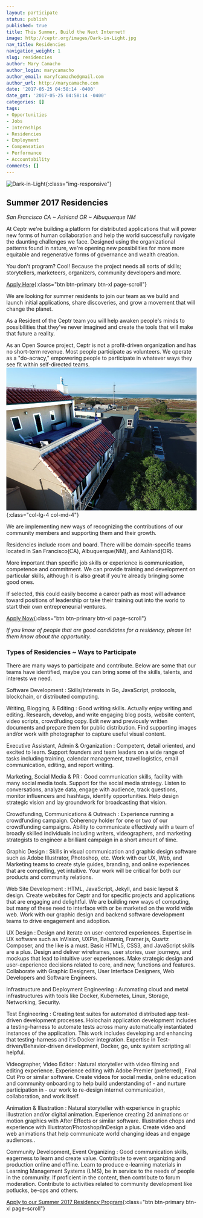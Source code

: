 ```yaml
---
layout: participate
status: publish
published: true
title: This Summer, Build the Next Internet!
image: http://ceptr.org/images/Dark-in-Light.jpg
nav_title: Residencies
navigation_weight: 1
slug: residencies
author: Mary Camacho
author_login: marycamacho
author_email: maryfcamacho@gmail.com
author_url: http://marycamacho.com
date: '2017-05-25 04:58:14 -0400'
date_gmt: '2017-05-25 04:58:14 -0400'
categories: []
tags:
- Opportunities
- Jobs
- Internships
- Residencies
- Employment
- Compensation
- Performance
- Accountability
comments: []
---
```


<div class="col-md-8" markdown="1">

![Dark-in-Light](/images/Dark-in-Light.jpg){:class="img-responsive"}

## Summer 2017 Residencies
*San Francisco CA ~ Ashland OR ~ Albuquerque NM*

At Ceptr we're building a platform for distributed applications that will power new forms of human collaboration and help the world successfully navigate the daunting challenges we face. Designed using the organizational patterns found in nature, we're opening new possibilities for more more equitable and regenerative forms of governance and wealth creation.

You don't program? Cool! Because the project needs all sorts of skills; storytellers, marketeers, organizers, community developers and more.

[Apply Here](https://docs.google.com/forms/d/e/1FAIpQLScRsdhzd1Wkfe0GA0_gfyJiuZ6bVUust5uLkZqDNeeO8G2wNg/viewform?usp=sf_link){:class="btn btn-primary btn-xl page-scroll"}

We are looking for summer residents to join our team as we build and launch initial applications, share discoveries, and grow a movement that will change the planet.

As a Resident of the Ceptr team you will help awaken people's minds to possibilities that they've never imagined and create the tools that will make that future a reality.

As an Open Source project, Ceptr is not a profit-driven organization and has no short-term revenue. Most people participate as volunteers. We operate as a "do-acracy," empowering people to participate in whatever ways they see fit within self-directed teams. ![Residency House](/images/OceanView.jpg){:class="col-lg-4 col-md-4"}

We are implementing new ways of recognizing the contributions of our community members and supporting them and their growth.

Residencies include room and board. There will be domain-specific teams located in San Francisco(CA), Albuquerque(NM), and Ashland(OR).

More important than specific job skills or experience is communication, competence and commitment. We can provide training and development on particular skills, although it is also great if you’re already bringing some good ones.

If selected, this could easily become a career path as most will advance toward positions of leadership or take their training out into the world to start their own entrepreneurial ventures.


[Apply Now](https://docs.google.com/forms/d/e/1FAIpQLScRsdhzd1Wkfe0GA0_gfyJiuZ6bVUust5uLkZqDNeeO8G2wNg/viewform?usp=sf_link){:class="btn btn-primary btn-xl page-scroll"}

*If you know of people that are good candidates for a residency, please let them know about the opportunity.*

### Types of Residencies ~ Ways to Participate

There are many ways to participate and contribute. Below are some that our teams have identified, maybe you can bring some of the skills, talents, and interests we need.

Software Development
: Skills/Interests in Go, JavaScript, protocols,  blockchain, or distributed computing.

Writing, Blogging, & Editing
 : Good writing skills. Actually enjoy writing and editing. Research, develop, and write engaging blog posts, website content, video scripts, crowdfuding copy. Edit new and previously written documents and prepare them for public distribution. Find supporting images and/or work with photographer to capture useful visual content.

Executive Assistant, Admin & Organization
 : Competent, detail oriented, and excited to learn. Support founders and team leaders on a wide range of tasks including training, calendar management, travel logistics, email communication, editing, and report writing.

Marketing, Social Media & PR
 : Good communication skills, facility with many social media tools. Support for the social media strategy. Listen to conversations, analyze data, engage with audience, track questions, monitor influencers and hashtags, identify opportunities. Help design strategic vision and lay groundwork for broadcasting that vision.

Crowdfunding, Communications & Outreach
  : Experience running a crowdfunding campaign. Coherency holder for one or two of our crowdfunding campaigns. Ability to communicate effectively with a team of broadly skilled individuals including writers, videographers, and marketing strategists to engineer a brilliant campaign in a short amount of time.

Graphic Design
  : Skills in visual communication and graphic design software such as Adobe Illustrator, Photoshop, etc. Work with our UX, Web, and Marketing teams to create style guides, branding, and online experiences that are compelling, yet intuitive. Your work will be critical for both our products and community relations.

Web Site Development
 : HTML, JavaScript, Jekyll, and basic layout & design. Create websites for Ceptr and for specific projects and applications that are engaging and delightful. We are building new ways of computing, but many of these need to interface with or be marketed on the world wide web. Work with our graphic design and backend software development teams to drive engagement and adoption.

UX Design
 : Design and iterate on user-centered experiences. Expertise in UX software such as InVision, UXPin, Balsamiq, Framer.js, Quartz Composer, and the like is a must. Basic HTML5, CSS3, and JavaScript skills are a plus. Design and deliver wireframes, user stories, user journeys, and mockups that lead to intuitive user experiences. Make strategic design and user-experience decisions related to core, and new, functions and features. Collaborate with Graphic Designers, User Interface Designers, Web Developers and Software Engineers.

Infrastructure and Deployment Engineering
 : Automating cloud and metal infrastructures with tools like Docker, Kubernetes, Linux, Storage, Networking, Security.

 Test Engineering
  : Creating test suites for automated distributed app test-driven development processes. Holochain application development includes a testing-harness to automate tests across many automatically instantiated instances of the application. This work includes developing and enhancing that testing-harness and it’s Docker integration. Expertise in Test-driven/Behavior-driven development, Docker, go, unix system scripting all helpful.


Videographer, Video Editor
 : Natural storyteller with video filming and editing experience. Experience editing with Adobe Premier (preferred), Final Cut Pro or similar software. Create videos for social media, online education and community onboarding to help build understanding of - and nurture participation in - our work to re-design internet communication, collaboration, and work itself.

Animation & Illustration
 : Natural storyteller with experience in graphic illustration and/or digital animation. Experience creating 2d animations or motion graphics with After Effects or similar software. Illustration chops and experience with Illustrator/Photoshop/InDesign a plus. Create video and web animations that help communicate world changing ideas and engage audiences..

Community Development, Event Organizing
 : Good communication skills, eagerness to learn and create value. Contribute to event organizing and production online and offline. Learn to produce e-learning materials in Learning Management Systems (LMS), be in service to the needs of people in the community. If proficient in the content, then contribute to forum moderation. Contribute to activities related to community development like potlucks, be-ops and others.

 [Apply to our Summer 2017 Residency Program](https://docs.google.com/forms/d/e/1FAIpQLScRsdhzd1Wkfe0GA0_gfyJiuZ6bVUust5uLkZqDNeeO8G2wNg/viewform?usp=sf_link){:class="btn btn-primary btn-xl page-scroll"}

</div>
<style>
dt {margin-top: 12px;}
</style>

